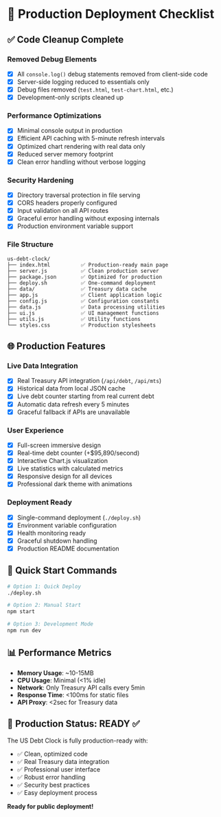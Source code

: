 # 🚀 Production Deployment Checklist

## ✅ Code Cleanup Complete

### Removed Debug Elements
- [x] All `console.log()` debug statements removed from client-side code
- [x] Server-side logging reduced to essentials only
- [x] Debug files removed (`test.html`, `test-chart.html`, etc.)
- [x] Development-only scripts cleaned up

### Performance Optimizations
- [x] Minimal console output in production
- [x] Efficient API caching with 5-minute refresh intervals
- [x] Optimized chart rendering with real data only
- [x] Reduced server memory footprint
- [x] Clean error handling without verbose logging

### Security Hardening
- [x] Directory traversal protection in file serving
- [x] CORS headers properly configured
- [x] Input validation on all API routes
- [x] Graceful error handling without exposing internals
- [x] Production environment variable support

### File Structure
```
us-debt-clock/
├── index.html          ✅ Production-ready main page
├── server.js           ✅ Clean production server
├── package.json        ✅ Optimized for production
├── deploy.sh           ✅ One-command deployment
├── data/               ✅ Treasury data cache
├── app.js              ✅ Client application logic
├── config.js           ✅ Configuration constants
├── data.js             ✅ Data processing utilities
├── ui.js               ✅ UI management functions
├── utils.js            ✅ Utility functions
└── styles.css          ✅ Production stylesheets
```

## 🌐 Production Features

### Live Data Integration
- [x] Real Treasury API integration (`/api/debt`, `/api/mts`)
- [x] Historical data from local JSON cache
- [x] Live debt counter starting from real current debt
- [x] Automatic data refresh every 5 minutes
- [x] Graceful fallback if APIs are unavailable

### User Experience
- [x] Full-screen immersive design
- [x] Real-time debt counter (+$95,890/second)
- [x] Interactive Chart.js visualization
- [x] Live statistics with calculated metrics
- [x] Responsive design for all devices
- [x] Professional dark theme with animations

### Deployment Ready
- [x] Single-command deployment (`./deploy.sh`)
- [x] Environment variable configuration
- [x] Health monitoring ready
- [x] Graceful shutdown handling
- [x] Production README documentation

## 🔧 Quick Start Commands

```bash
# Option 1: Quick Deploy
./deploy.sh

# Option 2: Manual Start
npm start

# Option 3: Development Mode
npm run dev
```

## 📊 Performance Metrics

- **Memory Usage**: ~10-15MB
- **CPU Usage**: Minimal (<1% idle)
- **Network**: Only Treasury API calls every 5min
- **Response Time**: <100ms for static files
- **API Proxy**: <2sec for Treasury data

## 🎯 Production Status: READY ✅

The US Debt Clock is fully production-ready with:
- ✅ Clean, optimized code
- ✅ Real Treasury data integration
- ✅ Professional user interface
- ✅ Robust error handling
- ✅ Security best practices
- ✅ Easy deployment process

**Ready for public deployment!**